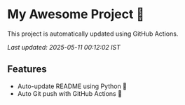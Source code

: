# My Awesome Project 🚀

This project is automatically updated using GitHub Actions.

_Last updated: 2025-05-11 00:12:02 IST_

## Features
- Auto-update README using Python 🐍
- Auto Git push with GitHub Actions 🤖
